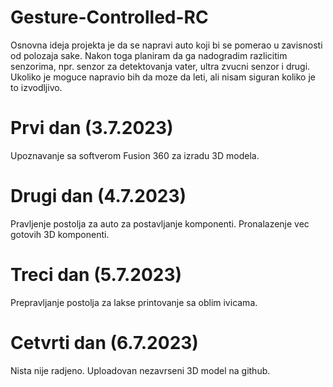 # Gesture-Controlled-RC

Osnovna ideja projekta je da se napravi auto koji bi se pomerao u zavisnosti od polozaja sake. Nakon toga planiram da ga nadogradim razlicitim senzorima, npr. senzor za detektovanja vater, ultra zvucni senzor i drugi.
Ukoliko je moguce napravio bih da moze da leti, ali nisam siguran koliko je to izvodljivo.

# Prvi dan (3.7.2023)

Upoznavanje sa softverom Fusion 360 za izradu 3D modela.

# Drugi dan (4.7.2023)

Pravljenje postolja za auto za postavljanje komponenti.
Pronalazenje vec gotovih 3D komponenti.

# Treci dan (5.7.2023)

Prepravljanje postolja za lakse printovanje sa oblim ivicama.

# Cetvrti dan (6.7.2023)

Nista nije radjeno. Uploadovan nezavrseni 3D model na github.
